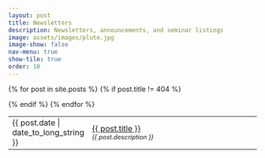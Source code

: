 ```yaml
---
layout: post
title: Newsletters
description: Newsletters, announcements, and seminar listings
image: assets/images/pluto.jpg
image-show: false
nav-menu: true
show-tile: true
order: 10
---
```


<!-- Main -->
<!--<div id="main" class="alt">-->

  <!-- One -->
  <section id="one">
  <a style="border-bottom-color: transparent;" href="{{ site.url }}/feed.xml"><i class="fa fa-rss" aria-hidden="true"></i></a>
  <div class="inner">

  <table>
  {% for post in site.posts %}
  {% if post.title != 404 %}
  <!--<ul>
  <header>-->
  <tr>
    <td style="width:20%"><span>{{ post.date | date_to_long_string }}</span></td>
    <td><a href="{{ post.url | relative_url }}">{{ post.title }}</a><br /><span style="font-size:80%;"><em>{{ post.description }}</em></span></td>
  </tr>

  <!--<li><a href="{{ post.url | relative_url }}">{{ post.title }}</a></li>
  </header>-->
  <!--{% if post.image %}<span class="image main"><img src="{{ site.baseurl }}/{{ post.image }}" alt="" /></span>{% endif %}-->
  <!--{% if post.date %}<p>{{ post.date }}</p>{% endif %}-->
  <!--<p>{{ post.content }}</p>-->
  {% endif %}
  {% endfor %}
  <!--</ul>-->
  </table>

  </div>
  </section>

<!--</div>-->
